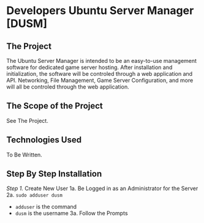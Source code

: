 # Developers Ubuntu Server Manager [DUSM]

## The Project
The Ubuntu Server Manager is intended to be an easy-to-use management software for dedicated game server hosting. After installation and initialization, the software will be controled through a web application and API. Networking, File Management, Game Server Configuration, and more will all be controled through the web application.

## The Scope of the Project
See The Project.

## Technologies Used
To Be Written.


## Step By Step Installation

*Step 1.* Create New User
1a. Be Logged in as an Administrator for the Server
2a. `sudo adduser dusm`
- `adduser` is the command
- `dusm` is the username
3a. Follow the Prompts
